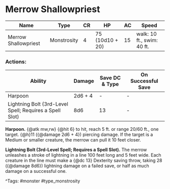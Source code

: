 # Merrow Shallowpriest

| Name | Type | CR | HP | AC | Speed |
|------|------|----|----|----|-------|
| Merrow Shallowpriest | Monstrosity | 4 | 75 (10d10 + 20) | 15 | walk: 10 ft., swim: 40 ft. |

### Actions:

| Ability | Damage | Save DC & Type | On Successful Save |
|---------|--------|----------------|--------------------|
| Harpoon | 2d6 + 4 | - | - |
| Lightning Bolt (3rd-Level Spell; Requires a Spell Slot) | 8d6 | 13 | - |


**Harpoon.** {@atk mw,rw} {@hit 6} to hit, reach 5 ft. or range 20/60 ft., one target. {@h}11 ({@damage 2d6 + 4}) piercing damage. If the target is a Medium or smaller creature, the merrow can pull it 10 feet closer.

**Lightning Bolt (3rd-Level Spell; Requires a Spell Slot).** The merrow unleashes a stroke of lightning in a line 100 feet long and 5 feet wide. Each creature in the line must make a {@dc 13} Dexterity saving throw, taking 28 ({@damage 8d6}) lightning damage on a failed save, or half as much damage on a successful one.

^Tags: #monster #type_monstrosity